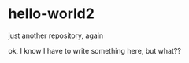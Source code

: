 # hello-world2
just another repository, again

ok, I know I have to write something here, but what??
